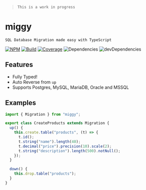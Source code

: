 > `This is a work in progress`

# miggy 

`SQL Database Migration made easy with TypeScript`

[![NPM](https://img.shields.io/npm/v/miggy.svg)](https://www.npmjs.com/package/miggy)
[![Build](https://travis-ci.org/goenning/miggy.svg?branch=master)](https://travis-ci.org/goenning/miggy)
[![Coverage](https://coveralls.io/repos/github/goenning/miggy/badge.svg?branch=master)](https://coveralls.io/github/goenning/miggy?branch=master)
![Dependencies](https://david-dm.org/goenning/miggy.svg)
![devDependencies](https://david-dm.org/goenning/miggy/dev-status.svg#info=devDependencies)

## Features

- Fully Typed!
- Auto Reverse from `up`
- Supports Postgres, MySQL, MariaDB, Oracle and MSSQL

## Examples

```typescript
import { Migration } from "miggy";

export class CreateProducts extends Migration {
  up() {
    this.create.table("products", (t) => {
      t.id();
      t.string("name").length(40);
      t.decimal("price").precision(10).scale(2);
      t.string("description").length(500).notNull();
    });
  }

  down() {
    this.drop.table("products");
  }
}
```